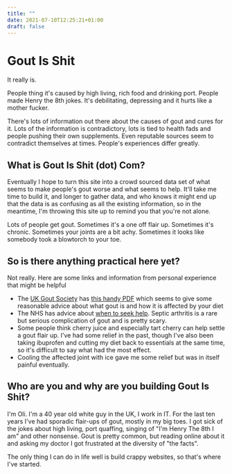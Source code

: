 ```yaml
---
title: ""
date: 2021-07-10T12:25:21+01:00
draft: false
---
```

# Gout Is Shit

It really is.

People thing it's caused by high living, rich food and drinking port.  People made Henry the 8th jokes.  It's debilitating, depressing and it hurts like a mother fucker.

There's lots of information out there about the causes of gout and cures for it.  Lots of the information is contradictory, lots is tied to health fads and people pushing their own supplements.  Even reputable sources seem to contradict themselves at times.  People's experiences differ greatly.

## What is Gout Is Shit (dot) Com?

Eventually I hope to turn this site into a crowd sourced data set of what seems to make people's gout worse and what seems to help.  It'll take me time to build it, and longer to gather data, and who knows it might end up that the data is as confusing as all the existing information, so in the meantime, I'm throwing this site up to remind you that you're not alone.

Lots of people get gout.  Sometimes it's a one off flair up.  Sometimes it's chronic.  Sometimes your joints are a bit achy.  Sometimes it looks like somebody took a blowtorch to your toe.  

## So is there anything practical here yet?

Not really.  Here are some links and information from personal experience that might be helpful

* The [UK Gout Society](http://www.ukgoutsociety.org) has [this handy PDF](http://www.ukgoutsociety.org/PDFs/goutsociety-allaboutgoutanddiet-0917.pdf) which seems to give some reasonable advice about what gout is and how it is affected by your diet
* The NHS has advice about [when to seek help](https://www.nhs.uk/conditions/gout/).  Septic arthritis is a rare but serious complication of gout and is pretty scary.
* Some people think cherry juice and especially tart cherry can help settle a gout flair up.  I've had some relief in the past, though I've also been taking ibuprofen and cutting my diet back to essentials at the same time, so it's difficult to say what had the most effect.
* Cooling the affected joint with ice gave me some relief but was in itself painful eventually.

## Who are you and why are you building Gout Is Shit?

I'm Oli. I'm a 40 year old white guy in the UK, I work in IT.  For the last ten years I've had sporadic flair-ups of gout, mostly in my big toes.  I got sick of the jokes about high living, port quaffing, singing of "I'm Henry The 8th I am" and other nonsense.  Gout is pretty common, but reading online about it and asking my doctor I got frustrated at the diversity of "the facts".

The only thing I can do in life well is build crappy websites, so that's where I've started.  
